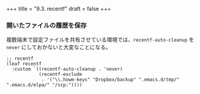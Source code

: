 +++
title = "9.3. recentf"
draft = false
+++
### 開いたファイルの履歴を保存

複数端末で設定ファイルを共有させている環境では、`recentf-auto-cleanup` を `never` にしておかないと大変なことになる。

```elisp
;; recentf
(leaf recentf
  :custom `((recentf-auto-cleanup . 'never)
			(recentf-exclude
			 . '("\\.howm-keys" "Dropbox/backup" ".emacs.d/tmp/" ".emacs.d/elpa/" "/scp:"))))
```
